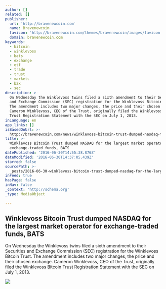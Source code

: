 ```yaml
---
author: []
related: []
publisher:
  url: 'http://bravenewcoin.com'
  name: Bravenewcoin
  favicon: 'http://bravenewcoin.com/themes/bravenewcoin/images/favicon.ico'
  domain: bravenewcoin.com
keywords:
  - bitcoin
  - winklevoss
  - bats
  - exchange
  - etf
  - trade
  - trust
  - markets
  - bzx
  - sec
description: >-
  On Wednesday the Winklevoss twins filed a sixth amendment to their Securities
  and Exchange Commission (SEC) registration for the Winklevoss Bitcoin Trust.
  The amendment includes two major changes, the price and their chosen exchange.
  Cameron Winklevoss, CEO of the Trust, originally filed the Winklevoss Bitcoin
  Trust Registration Statement with the SEC on July 1, 2013.
inLanguage: en
app_links: []
isBasedOnUrl: >-
  http://bravenewcoin.com/news/winklevoss-bitcoin-trust-dumped-nasdaq-for-the-largest-market-operator-for-exchange-traded-funds-bats/
title: >-
  Winklevoss Bitcoin Trust dumped NASDAQ for the largest market operator for
  exchange-traded funds, BATS
datePublished: '2016-06-30T14:55:38.876Z'
dateModified: '2016-06-30T14:37:05.439Z'
starred: false
sourcePath: >-
  _posts/2016-06-30-winklevoss-bitcoin-trust-dumped-nasdaq-for-the-largest-marke.md
inFeed: true
hasPage: false
inNav: false
_context: 'http://schema.org'
_type: MediaObject

---
```

<article style=""><h1>Winklevoss Bitcoin Trust dumped NASDAQ for the largest market operator for exchange-traded funds, BATS</h1><p>On Wednesday the Winklevoss twins filed a sixth amendment to their Securities and Exchange Commission (SEC) registration for the Winklevoss Bitcoin Trust. The amendment includes two major changes, the price and their chosen exchange. Cameron Winklevoss, CEO of the Trust, originally filed the Winklevoss Bitcoin Trust Registration Statement with the SEC on July 1, 2013.</p><img src="http://bravenewcoin.com/assets/Uploads/_resampled/CroppedImage400400-Bats-Europe.jpg" /></article>